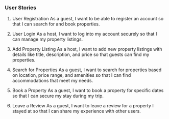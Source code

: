 ### User Stories
1. User Registration
As a guest, I want to be able to register an account so that I can search for and book properties.

2. User Login
As a host, I want to log into my account securely so that I can manage my property listings.

3. Add Property Listing
As a host, I want to add new property listings with details like title, description, and price so that guests can find my properties.

4. Search for Properties
As a guest, I want to search for properties based on location, price range, and amenities so that I can find accommodations that meet my needs.

5. Book a Property
As a guest, I want to book a property for specific dates so that I can secure my stay during my trip.

6. Leave a Review
As a guest, I want to leave a review for a property I stayed at so that I can share my experience with other users.